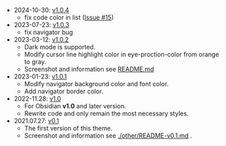 - 2024-10-30: [v1.0.4](https://github.com/ZekunC/Obsidian-Typora-Vue-Theme/releases/tag/v1.0.4)
  - fix code color in list ([Issue #15](https://github.com/ZekunC/Obsidian-Typora-Vue-Theme/issues/15))
- 2023-07-23: [v1.0.3](https://github.com/ZekunC/Obsidian-Typora-Vue-Theme/releases/tag/v1.0.3)
  - fix navigator bug
- 2023-03-12: [v1.0.2](https://github.com/ZekunC/Obsidian-Typora-Vue-Theme/releases/tag/v1.0.2)
  - Dark mode is supported.
  - Modify cursor line highlight color in eye-proction-color from orange to gray.
  - Screenshot and information see [README.md](./README.md)
- 2023-01-23: [v1.0.1](https://github.com/ZekunC/Obsidian-Typora-Vue-Theme/releases/tag/v1.0.1)
  - Modify navigator background color and font color.
  - Add navigator border color.
- 2022-11.28: [v1.0](./history-version/v1.0.css)
  - For Obsidian **v1.0** and later version.
  - Rewrite code and only remain the most necessary styles.
- 2021.07.27: [v0.1](./history-version/v0.1.css)
  - The first version of this theme.
  - Screenshot and information see [./other/README-v0.1.md](./other/README-v0.1.md) .
